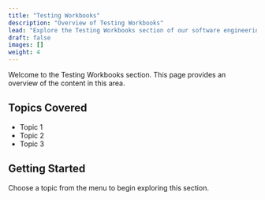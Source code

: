 ```yaml
---
title: "Testing Workbooks"
description: "Overview of Testing Workbooks"
lead: "Explore the Testing Workbooks section of our software engineering resources."
draft: false
images: []
weight: 4
---
```


Welcome to the Testing Workbooks section. This page provides an overview of the content in this area.

## Topics Covered

- Topic 1
- Topic 2
- Topic 3

## Getting Started

Choose a topic from the menu to begin exploring this section.
